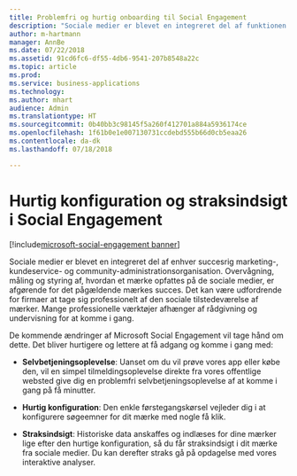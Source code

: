 ```yaml
---
title: Problemfri og hurtig onboarding til Social Engagement
description: "Sociale medier er blevet en integreret del af funktionen til mærkestyring i enhver succesrig marketingorganisation."
author: m-hartmann
manager: AnnBe
ms.date: 07/22/2018
ms.assetid: 91cd6fc6-df55-4db6-9541-207b8548a22c
ms.topic: article
ms.prod: 
ms.service: business-applications
ms.technology: 
ms.author: mhart
audience: Admin
ms.translationtype: HT
ms.sourcegitcommit: 0b40bb3c98145f5a260f412701a884a5936174ce
ms.openlocfilehash: 1f61b0e1e007130731ccdebd555b66d0cb5eaa26
ms.contentlocale: da-dk
ms.lasthandoff: 07/18/2018

---
```

#  <a name="quick-setup-and-instant-insights-in-social-engagement"></a>Hurtig konfiguration og straksindsigt i Social Engagement

[!include[microsoft-social-engagement banner](../includes/microsoft-social-engagement.md)]



Sociale medier er blevet en integreret del af enhver succesrig marketing-, kundeservice- og community-administrationsorganisation. Overvågning, måling og styring af, hvordan et mærke opfattes på de sociale medier, er afgørende for det pågældende mærkes succes. Det kan være udfordrende for firmaer at tage sig professionelt af den sociale tilstedeværelse af mærker. Mange professionelle værktøjer afhænger af rådgivning og undervisning for at komme i gang.

De kommende ændringer af Microsoft Social Engagement vil tage hånd om dette. Det bliver hurtigere og lettere at få adgang og komme i gang med:

-   **Selvbetjeningsoplevelse**: Uanset om du vil prøve vores app eller købe den, vil en simpel tilmeldingsoplevelse direkte fra vores offentlige websted give dig en problemfri selvbetjeningsoplevelse af at komme i gang på få minutter.

-   **Hurtig konfiguration**: Den enkle førstegangskørsel vejleder dig i at konfigurere søgeemner for dit mærke med nogle få klik.

-   **Straksindsigt**: Historiske data anskaffes og indlæses for dine mærker lige efter den hurtige konfiguration, så du får straksindsigt i dit mærke fra sociale medier. Du kan derefter straks gå på opdagelse med vores interaktive analyser.

<!-- Picture 3 -->


